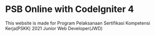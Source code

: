 # PSB Online with CodeIgniter 4

This website  is made for Program Pelaksanaan Sertifikasi Kompetensi Kerja(PSKK) 2021 Junior Web Developer(JWD)

